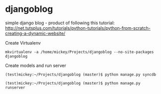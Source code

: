 djangoblog
==========

simple django blog - product of following this tutorial:
http://net.tutsplus.com/tutorials/python-tutorials/python-from-scratch-creating-a-dynamic-website/

Create Virtualenv
```
mkvirtualenv -a /home/mickey/Projects/djangoblog --no-site-packages djangoblog
```

Create models and run server
```
(test)mickey:~/Projects/djangoblog (master)$ python manage.py syncdb

(test)mickey:~/Projects/djangoblog (master)$ python manage.py runserver
```
